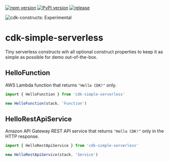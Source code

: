 [![npm version](https://badge.fury.io/js/cdk-simple-serverless.svg)](https://badge.fury.io/js/cdk-simple-serverless)
[![PyPI version](https://badge.fury.io/py/cdk-simple-serverless.svg)](https://badge.fury.io/py/cdk-simple-serverless)
[![release](https://github.com/pahud/cdk-simple-serverless/actions/workflows/release.yml/badge.svg)](https://github.com/pahud/cdk-simple-serverless/actions/workflows/release.yml)

![cdk-constructs: Experimental](https://img.shields.io/badge/cdk--constructs-experimental-important.svg?style=for-the-badge)

# cdk-simple-serverless

Tiny serverless constructs wih all optional construct properties to keep it as simple as possible for demo out-of-the-box.

## HelloFunction

AWS Lambda function that returns `"Hello CDK!"` only.

```ts
import { HelloFunction } from 'cdk-simple-serverless'

new HelloFunction(stack, 'Function')
```

## HelloRestApiService

Amazon API Gateway REST API service that returns `"Hello CDK!"` only in the HTTP response.

```ts
import { HelloRestApiService } from 'cdk-simple-serverless'

new HelloRestApiService(stack, 'Service')
```


